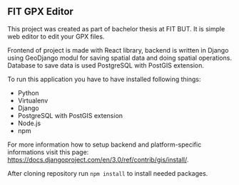 ## FIT GPX Editor

This project was created as part of bachelor thesis at FIT BUT. It is simple web editor to edit your GPX files.

Frontend of project is made with React library, backend is written in Django using GeoDjango modul for saving spatial data and doing spatial operations. Database to save data is used PostgreSQL with PostGIS extension.

To run this application you have to have installed following things:

- Python
- Virtualenv
- Django
- PostgreSQL with PostGIS extension
- Node.js
- npm

For more information how to setup backend and platform-specific informations visit this page: <https://docs.djangoproject.com/en/3.0/ref/contrib/gis/install/>.


After cloning repository run `npm install` to install needed packages.
